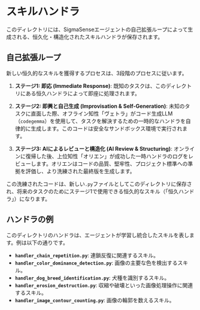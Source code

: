 # スキルハンドラ

このディレクトリには、SigmaSenseエージェントの自己拡張ループによって生成される、恒久化・構造化されたスキルハンドラが保存されます。

## 自己拡張ループ

新しい恒久的なスキルを獲得するプロセスは、3段階のプロセスに従います。

1.  **ステージ1: 即応 (Immediate Response)**: 既知のタスクは、このディレクトリにある恒久ハンドラによって即座に処理されます。

2.  **ステージ2: 即興と自己生成 (Improvisation & Self-Generation)**: 未知のタスクに直面した際、オフライン知性「ヴェトラ」がコード生成LLM（`codegemma`）を使用して、タスクを解決するための一時的なハンドラを自律的に生成します。このコードは安全なサンドボックス環境で実行されます。

3.  **ステージ3: AIによるレビューと構造化 (AI Review & Structuring)**: オンラインに復帰した後、上位知性「オリエン」が成功した一時ハンドラのログをレビューします。オリエンはコードの品質、堅牢性、プロジェクト標準への準拠を評価し、より洗練された最終版を生成します。

この洗練されたコードは、新しい`.py`ファイルとしてこのディレクトリに保存され、将来のタスクのためにステージ1で使用できる恒久的なスキル（「恒久ハンドラ」）になります。

## ハンドラの例

このディレクトリのハンドラは、エージェントが学習し統合したスキルを表します。例は以下の通りです。

- **`handler_chain_repetition.py`**: 連鎖反復に関連するスキル。
- **`handler_color_dominance_detection.py`**: 画像の主要な色を検出するスキル。
- **`handler_dog_breed_identification.py`**: 犬種を識別するスキル。
- **`handler_erosion_destruction.py`**: 収縮や破壊といった画像処理操作に関連するスキル。
- **`handler_image_contour_counting.py`**: 画像の輪郭を数えるスキル。